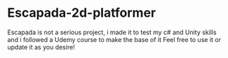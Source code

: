 # Escapada-2d-platformer
Escapada is not a serious project, i made it to test my c# and Unity skills and i followed a Udemy course to make the base of it
Feel free to use it or update it as you desire!

